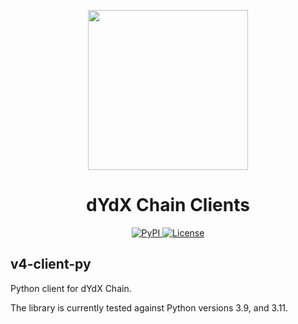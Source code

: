 <p align="center"><img src="https://dydx.exchange/icon.svg?" width="256" /></p>

<h1 align="center">dYdX Chain Clients</h1>

<div align="center">
  <a href='https://pypi.org/project/v4-client-py'>
    <img src='https://img.shields.io/pypi/v/v4-client-py.svg' alt='PyPI'/>
  </a>
  <a href='https://github.com/dydxprotocol/v4-clients/blob/main/LICENSE'>
    <img src='https://img.shields.io/badge/License-AGPL_v3-blue.svg' alt='License' />
  </a>
</div>

## v4-client-py
Python client for dYdX Chain.

The library is currently tested against Python versions 3.9, and 3.11.
